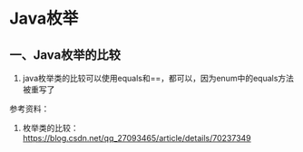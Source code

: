 # Java枚举

## 一、Java枚举的比较
1. java枚举类的比较可以使用equals和==，都可以，因为enum中的equals方法被重写了





参考资料：
1. 枚举类的比较：https://blog.csdn.net/qq_27093465/article/details/70237349